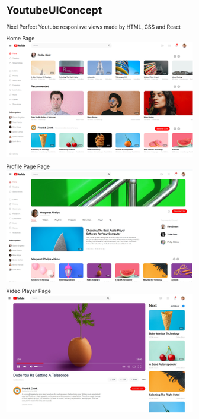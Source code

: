 # YoutubeUIConcept
Pixel Perfect Youtube responisve views made by HTML, CSS and React

Home Page
![image alt](https://github.com/piot600/YoutubeUIConcept/blob/bd6ddb5e7d890f00f743787674e3585bc6643b1a/HomePagePreview.png)

Profile Page Page
![image alt](https://github.com/piot600/YoutubeUIConcept/blob/6d61e806afa41b46596212ba1c485dfbf40bdaee/ProfilePagePreview.jpg)

Video Player Page
![image alt](https://github.com/piot600/YoutubeUIConcept/blob/6d61e806afa41b46596212ba1c485dfbf40bdaee/VideoPagePreview.jpg)
